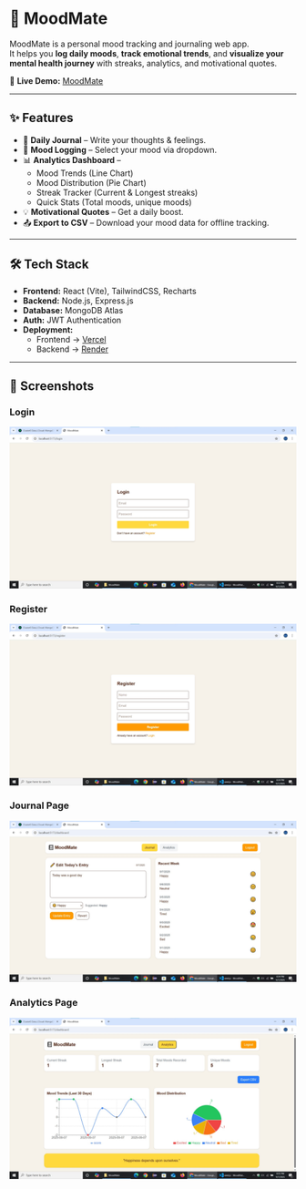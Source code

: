 # 📕 MoodMate  

MoodMate is a personal mood tracking and journaling web app.  
It helps you **log daily moods**, **track emotional trends**, and **visualize your mental health journey** with streaks, analytics, and motivational quotes.  

🔗 **Live Demo:** [MoodMate](https://mood-mate-khaki.vercel.app)  

---

## ✨ Features  
- 📓 **Daily Journal** – Write your thoughts & feelings.  
- 🙂 **Mood Logging** – Select your mood via dropdown.  
- 📊 **Analytics Dashboard** –  
  - Mood Trends (Line Chart)  
  - Mood Distribution (Pie Chart)  
  - Streak Tracker (Current & Longest streaks)  
  - Quick Stats (Total moods, unique moods)  
- 💡 **Motivational Quotes** – Get a daily boost.  
- 📤 **Export to CSV** – Download your mood data for offline tracking.  

---

## 🛠️ Tech Stack  
- **Frontend:** React (Vite), TailwindCSS, Recharts  
- **Backend:** Node.js, Express.js  
- **Database:** MongoDB Atlas  
- **Auth:** JWT Authentication  
- **Deployment:**  
  - Frontend → [Vercel](https://vercel.com/)  
  - Backend → [Render](https://render.com/)  

---
## 📸 Screenshots  

### Login   
![Login Screenshot](screenshots/Login.jpg)  

### Register  
![Register Screenshot](screenshots/Register.jpg) 

### Journal Page  
![Journal Screenshot](screenshots/Journal.jpg)  

### Analytics Page  
![Analytics Screenshot](screenshots/Analytics.jpg)  


